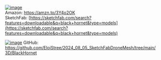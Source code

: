 [![image](https://github.com/user-attachments/assets/c164ff67-08a1-4962-806b-4d5326e58a9d)](https://amzn.to/3Y4o2OK)  
Amazon: https://amzn.to/3Y4o2OK  
SketchFab: [https://sketchfab.com/search?features=downloadable&q=black+hornet&type=models](https://sketchfab.com/search?features=downloadable&q=black+hornet&type=models)  


[![image](https://github.com/user-attachments/assets/d009afad-fa9a-457c-932c-76c4c567e223)](https://github.com/EloiStree/2024_08_05_SketchFabDroneMesh/tree/main/3D/BlackHornet)
GitHub: https://github.com/EloiStree/2024_08_05_SketchFabDroneMesh/tree/main/3D/BlackHornet
